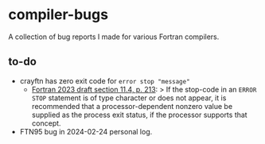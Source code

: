 # compiler-bugs

A collection of bug reports I made for various Fortran compilers.

## to-do

- crayftn has zero exit code for `error stop "message"`
    - [Fortran 2023 draft section 11.4, p. 213](https://j3-fortran.org/doc/year/23/23-007r1.pdf): > If the stop-code in an `ERROR STOP` statement is of type character or does not appear, it is recommended that a processor-dependent nonzero value be supplied as the process exit status, if the processor supports that concept.
- FTN95 bug in 2024-02-24 personal log.
